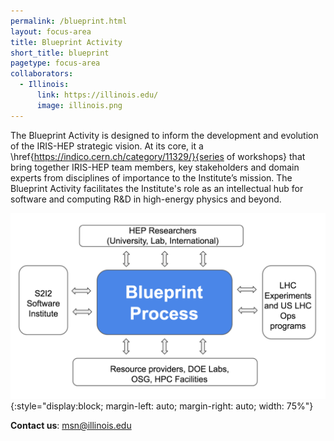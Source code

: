 ```yaml
---
permalink: /blueprint.html
layout: focus-area
title: Blueprint Activity
short_title: blueprint
pagetype: focus-area
collaborators:
  - Illinois:
      link: https://illinois.edu/
      image: illinois.png
---
```


  The Blueprint Activity is designed to inform the development and evolution of the IRIS-HEP strategic vision. At its core, it a \href{https://indico.cern.ch/category/11329/}{series of workshops} that bring together IRIS-HEP team members, key stakeholders and domain experts from disciplines of importance to the Institute’s mission. The Blueprint Activity facilitates the Institute's role as an intellectual hub for software and computing R\&D in high-energy physics and beyond.

![Blueprint](/assets/images/s2i2-global-blueprint-activity.png){:style="display:block; margin-left: auto; margin-right: auto; width: 75%"}

  **Contact us**: [msn@illinois.edu](mailto:msn@illinois.edu)
